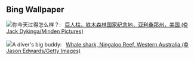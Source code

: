 ## Bing Wallpaper
![](https://www.bing.com/th?id=OHR.IronwoodCactus_ZH-CN9290037977_UHD.jpg&w=1000)你今天过得怎么样？:&nbsp;&ensp;[巨人柱，铁木森林国家纪念地，亚利桑那州，美国 (© Jack Dykinga/Minden Pictures)](https://www.bing.com/th?id=OHR.IronwoodCactus_ZH-CN9290037977_UHD.jpg)
<br><br/>
![](https://www.bing.com/th?id=OHR.NingalooShark_EN-US2673625094_UHD.jpg&w=1000)A diver's big buddy:&nbsp;&ensp;[Whale shark, Ningaloo Reef, Western Australia (© Jason Edwards/Getty Images)](https://www.bing.com/th?id=OHR.NingalooShark_EN-US2673625094_UHD.jpg)
<br><br/>

